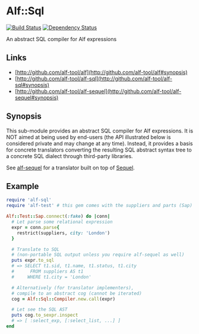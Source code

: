 # Alf::Sql

[![Build Status](https://secure.travis-ci.org/alf-tool/alf-sql.png)](http://travis-ci.org/alf-tool/alf-sql)
[![Dependency Status](https://gemnasium.com/alf-tool/alf-sql.png)](https://gemnasium.com/alf-tool/alf-sql)

An abstract SQL compiler for Alf expressions

## Links

* [http://github.com/alf-tool/alf](http://github.com/alf-tool/alf#synopsis)
* [http://github.com/alf-tool/alf-sql](http://github.com/alf-tool/alf-sql#synopsis)
* [http://github.com/alf-tool/alf-sequel](http://github.com/alf-tool/alf-sequel#synopsis)

## Synopsis

This sub-module provides an abstract SQL compiler for Alf expressions. It is
NOT aimed at being used by end-users (the API illustrated below is considered
private and may change at any time). Instead, it provides a basis for concrete
translators converting the resulting SQL abstract syntax tree to a concrete SQL
dialect through third-party libraries.

See [alf-sequel](https://github.com/alf-tool/alf-sequel) for a translator built
on top of [Sequel](http://sequel.rubyforge.org/).

## Example

```ruby
require 'alf-sql'
require 'alf-test' # this gem comes with the suppliers and parts (Sap) examplar

Alf::Test::Sap.connect(:fake) do |conn|
  # Let parse some relational expression
  expr = conn.parse{
    restrict(suppliers, city: 'London')
  }

  # Translate to SQL
  # (non-portable SQL output unless you require alf-sequel as well)
  puts expr.to_sql
  # => SELECT t1.sid, t1.name, t1.status, t1.city
  #      FROM suppliers AS t1
  #     WHERE t1.city = 'London'

  # Alternatively (for translator implementers),
  # compile to an abstract cog (cannot be iterated)
  cog = Alf::Sql::Compiler.new.call(expr)

  # Let see the SQL AST
  puts cog.to_sexpr.inspect
  # => [ :select_exp, [:select_list, ...] ]
end
```
